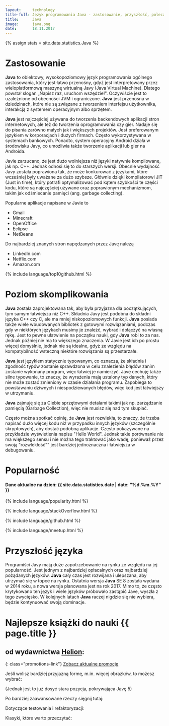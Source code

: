 ```yaml
---
layout:     technology
title-full: Język programowania Java - zastosowanie, przyszłość, polecane książki
title:      Java
image:		java.png
date:       18.11.2017
---
```


{% assign stats = site.data.statistics.Java %}

# Zastosowanie

**Java** to obiektowy, wysokopoziomowy język programowania ogólnego zastosowania, który jest łatwo przenośny, gdyż jest interpretowany przez wieloplatformową maszynę wirtualną Javy (Java Virtual Machine). Dlatego powstał slogan „Napisz raz, uruchom wszędzie!". Oczywiście jest to uzależnione od obecności JVM i ograniczone. **Java** jest przenośna w dziedzinach, które nie są związane z tworzeniem interfejsu użytkownika, interakcją z systemem operacyjnym albo sprzętem.

**Java** jest najczęściej używana do tworzenia backendowych aplikacji stron internetowych, ale też do tworzenia oprogramowania czy gier. Nadaje się do pisania zarówno małych jak i większych projektów. Jest preferowanym językiem w korporacjach i dużych firmach. Często wykorzystywana w systemach bankowych. Ponadto, system operacyjny Android działa w środowisku Javy, co umożliwia także tworzenie aplikacji lub gier na Androida.

Javie zarzucano, że jest dużo wolniejsza niż języki natywnie kompilowane, jak np. C++. Jednak odnosi się to do starszych wersji. Obecnie wydajność Javy została poprawiona tak, że może konkurować z językami, które wcześniej były uważane za dużo szybsze. Głównie dzięki kompilatorowi JIT (Just in time), który potrafi optymalizować pod kątem szybkości te części kodu, które są najczęściej używane oraz poprawionym mechanizmom, takim jak odśmiecanie pamięci (ang. garbage collecting).

Popularne aplikacje napisane w Javie to
- Gmail
- Minecraft
- OpenOffice
- Eclipse
- NetBeans

Do najbardziej znanych stron napędzanych przez Javę należą
- LinkedIn.com
- Netflix.com
- Amazon.com

{% include language/top10github.html %}

# Poziom skomplikowania

**Java** została zaprojektowana tak, aby była przyjazna dla początkujących, tym samym łatwiejsza niż C++. Składnia Javy jest podobna do składni języka C++ czy C, ale ma mniej niskopoziomowych funkcji. **Java** posiada także wiele wbudowanych bibliotek z gotowymi rozwiązaniami, podczas gdy w niektórych językach musimy je znaleźć, wybrać i dołączyć na własną rękę. Jest to pewne ułatwienie na początku nauki, gdy **Java** robi to za nas. Jednak później nie ma to większego znaczenia. W Javie jest ich po prostu więcej domyślnie, jednak nie są idealne, gdyż ze względu na kompatybilność wsteczną niektóre rozwiązania są przestarzałe.

**Java** jest językiem statycznie typowanym, co oznacza, że składnia i zgodność typów zostanie sprawdzona w celu znalezienia błędów zanim zostanie wykonany program, więc łatwiej je namierzyć. Javę cechuję także silne typowanie, to znaczy, że wyrażenia mają ustalony typ danych, który nie może zostać zmieniony w czasie działania programu. Zapobiega to powstawaniu dziwnych i niespodziewanych błędów, więc kod jest łatwiejszy w utrzymaniu.

**Java** zajmuję się za Ciebie sprzętowymi detalami takimi jak np. zarządzanie pamięcią (Garbage Collection), więc nie musisz się nad tym skupiać.

Często można spotkać opinię, że **Java** jest rozwlekła, to znaczy, że trzeba napisać dużo więcej kodu niż w przypadku innych języków (szczególnie skryptowych), aby dostać podobną aplikacje. Często pokazywane na przykładzie wyświetlenia napisu "Hello World". Jednak takie porównanie nie ma większego sensu i nie można tego traktować jako wadę, ponieważ przez swoją "rozwlekłość"" jest bardziej jednoznaczna i łatwiejsza w debugowaniu.

# Popularność

<h4>Dane aktualne na dzień: {{ site.data.statistics.date | date: "%d.%m.%Y"  }}</h4>

{% include language/popularity.html %}

{% include language/stackOverflow.html %}

{% include language/github.html %}

{% include language/meetup.html %}

# Przyszłość języka

Programiści Javy mają duże zapotrzebowanie na rynku ze względu na jej popularność. Jest jednym z najbardziej opłacalnych oraz najbardziej pożądanych języków. **Java** cały czas jest rozwijana i ulepszana, aby utrzymać się w topce na rynku. Ostatnia wersja **Java** SE 8 została wydana w 2014 roku, a nowa wersja planowana jest na rok 2017. Mimo to, że często krytykowano ten język i wiele języków próbowało zastąpić Jave, wyszła z tego zwycięsko. W kolejnych latach **Java** raczej nigdzie się nie wybiera, będzie kontynuować swoją dominacje.

# Najlepsze książki do nauki {{ page.title }}
## od wydawnictwa [Helion](http://helion.pl/view/9102Q):

{: class="promotions-link"}
[Zobacz aktualne promocje](http://helion.pl/page/9102Q/promocje)


<div class="book">
    <script src="http://helion.pl/plugins/new/ksiazkasm.phi?id=javp10&nr=9102Q&size=181&utf8=1"></script>
</div>

<div class="book">
    <script src="http://helion.pl/plugins/new/ksiazkasm.phi?id=javpp6&nr=9102Q&size=181&utf8=1"></script>
</div>

<div class="book">
    <script src="http://helion.pl/plugins/new/ksiazkasm.phi?id=javkp9&nr=9102Q&size=181&utf8=1"></script>
</div>


Jeśli wolisz bardziej przyjazną formę, m.in. więcej obrazków, to możesz wybrać:

<div class="book">
    <script src="http://helion.pl/plugins/new/ksiazkasm.phi?id=javrg2&nr=9102Q&size=181&utf8=1"></script>
</div>
(Jednak jest to już dosyć stara pozycja, pokrywająca Javę 5)

Po bardziej zaawansowane rzeczy sięgnij tutaj:

<div class="book">
    <script src="http://helion.pl/plugins/new/ksiazkasm.phi?id=javtzx&nr=9102Q&size=181&utf8=1"></script>
</div>

<div class="book">
    <script src="http://helion.pl/plugins/new/ksiazkasm.phi?id=jave2v&nr=9102Q&size=181&utf8=1"></script>
</div>

<div class="book">
    <script src="http://helion.pl/plugins/new/ksiazkasm.phi?id=javapf&nr=9102Q&size=181&utf8=1"></script>
</div>

<div class="book">
    <script src="http://helion.pl/plugins/new/ksiazkasm.phi?id=jav8pd&nr=9102Q&size=181&utf8=1"></script>
</div>

<div class="book">
    <script src="http://helion.pl/plugins/new/ksiazkasm.phi?id=wzorvv&nr=9102Q&size=181&utf8=1"></script>
</div>

Dotyczące testowania i refaktoryzacji:

<div class="book">
    <script src="http://helion.pl/plugins/new/ksiazkasm.phi?id=tddpro&nr=9102Q&size=181&utf8=1"></script>
</div>

<div class="book">
    <script src="http://helion.pl/plugins/new/ksiazkasm.phi?id=refukv&nr=9102Q&size=181&utf8=1"></script>
</div>


Klasyki, które warto przeczytać:

<div class="book">
    <script src="http://helion.pl/plugins/new/ksiazkasm.phi?id=thij4v&nr=9102Q&size=181&utf8=1"></script>
</div>